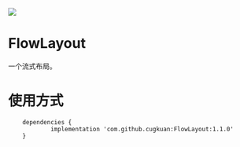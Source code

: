 [![](https://jitpack.io/v/cugkuan/FlowLayout.svg)](https://jitpack.io/#cugkuan/FlowLayout)
# FlowLayout
一个流式布局。

# 使用方式
```
	dependencies {
	        implementation 'com.github.cugkuan:FlowLayout:1.1.0'
	}
```
